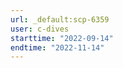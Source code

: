 ```yaml
---
url: _default:scp-6359
user: c-dives
starttime: "2022-09-14"
endtime: "2022-11-14"
---
```

<reserve />